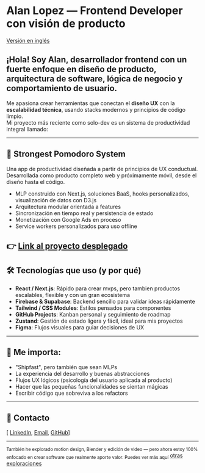 # Alan Lopez — Frontend Developer con visión de producto

[Versión en inglés](./README.md)

## ¡Hola! Soy Alan, desarrollador frontend con un fuerte enfoque en diseño de producto, arquitectura de software, lógica de negocio y comportamiento de usuario.

Me apasiona crear herramientas que conectan el **diseño UX** con la **escalabilidad técnica**, usando stacks modernos y principios de código limpio.  
Mi proyecto más reciente como solo-dev es un sistema de productividad integral llamado:

---

## 🚀 Strongest Pomodoro System

Una app de productividad diseñada a partir de principios de UX conductual.  
Desarrollada como producto completo web y próximamente móvil, desde el diseño hasta el código.

- MLP construido con Next.js, soluciones BaaS, hooks personalizados, visualización de datos con D3.js
- Arquitectura modular orientada a features
- Sincronización en tiempo real y persistencia de estado
- Monetización con Google Ads en proceso
- Service workers personalizados para uso offline

## 👉 [Link al proyecto desplegado](https://strongest-pomodoro.vercel.app/)

## 🛠️ Tecnologías que uso (y por qué)

- **React / Next.js**: Rápido para crear mvps, pero tambien productos escalables, flexible y con un gran ecosistema
- **Firebase & Supabase**: Backend sencillo para validar ideas rápidamente
- **Tailwind / CSS Modules**: Estilos pensados para componentes
- **GitHub Projects**: Kanban personal y seguimiento de roadmap
- **Zustand**: Gestión de estado ligera y fácil, ideal para mis proyectos
- **Figma**: Flujos visuales para guiar decisiones de UX

---

## 🧠 Me importa:

- "Shipfast", pero también que sean MLPs
- La experiencia del desarrollo y buenas abstracciones
- Flujos UX lógicos (psicología del usuario aplicada al producto)
- Hacer que las pequeñas funcionalidades se sientan mágicas
- Escribir código que sobreviva a los refactors

---

## 💬 Contacto

[ [LinkedIn](https://www.linkedin.com/in/alan-lopez-frontend-developer/), [Email](mailto:alan_lopezrey9822@outlook.com), [GitHub](https://github.com/AlanLopRey)]

---

<sub>También he explorado motion design, Blender y edición de video — pero ahora estoy 100% enfocado en crear software que realmente aporte valor. Puedes ver más aquí</sub>
[otras exploraciones](./also_explored/also_explored.md)
